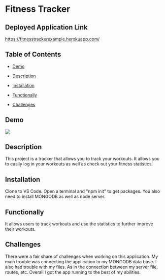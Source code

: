 # Fitness Tracker

## Deployed Application Link
https://fitnesstrackerexample.herokuapp.com/

## Table of Contents 

* [Demo](#demo)

* [Description](#description)

* [Installation](#installation)

* [Functionally](#functionally)

* [Challenges](#challenges)

## Demo
![](images/fitness.gif) 

## Description
This project is a tracker that allows you to track your workouts. It allows you to easily log in your workouts as well as check out your fitness statistics. 

## Installation
Clone to VS Code. Open a terminal and "npm init" to get packages. You also need to install MONGODB as well as node server. 

## Functionally
It allows users to track workouts and use the statistics to further improve their workouts.

## Challenges
There were a fair share of challenges when working on this application. My main trouble was connecting the application to my MONGODB data base. I also had trouble with my files. As in the connection between my server file, routes, etc. Overall I got the app running to the best of my abilities. 
